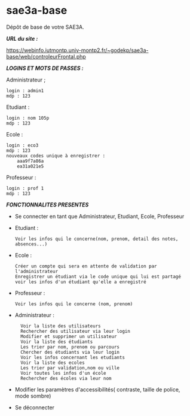 # sae3a-base

Dépôt de base de votre SAE3A.




***URL du site :***

https://webinfo.iutmontp.univ-montp2.fr/~godekp/sae3a-base/web/controleurFrontal.php













***LOGINS ET MOTS DE PASSES :***

Administrateur ;

    login : admin1
    mdp : 123

Etudiant :

    login : nom 105p
    mdp : 123

Ecole :

    login : eco3
    mdp : 123
    nouveaux codes unique à enregistrer :
        aaa9f7a86a
        ea31a021e5

Professeur :

    login : prof 1
    mdp : 123


***FONCTIONNALITES PRESENTES***

- Se connecter en tant que Administrateur, Etudiant, Ecole, Professeur

- Etudiant :

      Voir les infos qui le concerne(nom, prenom, detail des notes, absences...)

- Ecole :

      Créer un compte qui sera en attente de validation par l'administrateur
      Enregistrer un étudiant via le code unique qui lui est partagé
      voir les infos d'un étudiant qu'elle a enregistré

- Professeur :

      Voir les infos qui le concerne (nom, prenom)

- Administrateur :

        Voir la liste des utilisateurs
        Rechercher des utilisateur via leur login 
        Modifier et supprimer un utilisateur
        Voir la liste des étudiants 
        Les trier par nom, prenom ou parcours
        Chercher des étudiants via leur login
        Voir les infos concernant les etudiants 
        Voir la liste des ecoles 
        Les trier par validation,nom ou ville 
        Voir toutes les infos d'un école 
        Rechercher des écoles via leur nom

- Modifier les paramètres d'accessibilités( contraste, taille de police, mode sombre)

- Se déconnecter